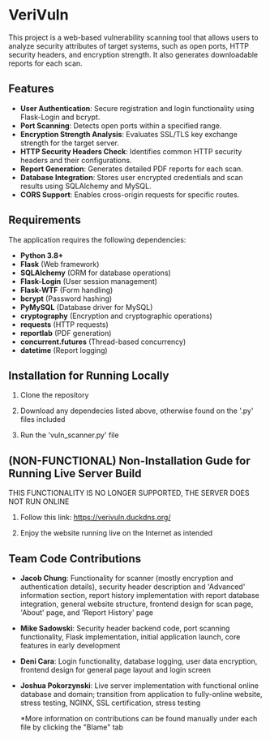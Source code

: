# VeriVuln

This project is a web-based vulnerability scanning tool that allows users to analyze security attributes of target systems, such as open ports, HTTP security headers, and encryption strength. It also generates downloadable reports for each scan.

## Features

- **User Authentication**: Secure registration and login functionality using Flask-Login and bcrypt.
- **Port Scanning**: Detects open ports within a specified range.
- **Encryption Strength Analysis**: Evaluates SSL/TLS key exchange strength for the target server.
- **HTTP Security Headers Check**: Identifies common HTTP security headers and their configurations.
- **Report Generation**: Generates detailed PDF reports for each scan.
- **Database Integration**: Stores user encrypted credentials and scan results using SQLAlchemy and MySQL.
- **CORS Support**: Enables cross-origin requests for specific routes.

## Requirements

The application requires the following dependencies:

- **Python 3.8+**
- **Flask** (Web framework)
- **SQLAlchemy** (ORM for database operations)
- **Flask-Login** (User session management)
- **Flask-WTF** (Form handling)
- **bcrypt** (Password hashing)
- **PyMySQL** (Database driver for MySQL)
- **cryptography** (Encryption and cryptographic operations)
- **requests** (HTTP requests)
- **reportlab** (PDF generation)
- **concurrent.futures** (Thread-based concurrency)
- **datetime** (Report logging)

## Installation for Running Locally

1. Clone the repository

2. Download any dependecies listed above, otherwise found on the '.py' files included

3. Run the 'vuln_scanner.py' file

## (NON-FUNCTIONAL) Non-Installation Gude for Running Live Server Build

THIS FUNCTIONALITY IS NO LONGER SUPPORTED, THE SERVER DOES NOT RUN ONLINE

1. Follow this link: https://verivuln.duckdns.org/

2. Enjoy the website running live on the Internet as intended

## Team Code Contributions

- <b>Jacob Chung</b>: Functionality for scanner (mostly encryption and authentication details), security header description and 'Advanced' information section, report history implementation with report database integration, general website structure, frontend design for scan page, 'About' page, and 'Report History' page
- <b>Mike Sadowski</b>: Security header backend code, port scanning functionality, Flask implementation, initial application launch, core features in early development 
- <b>Deni Cara</b>: Login functionality, database logging, user data encryption, frontend design for general page layout and login screen
- <b>Joshua Pokorzynski</b>: Live server implementation with functional online database and domain; transition from application to fully-online website, stress testing, NGINX, SSL certification, stress testing

  *More information on contributions can be found manually under each file by clicking the "Blame" tab
